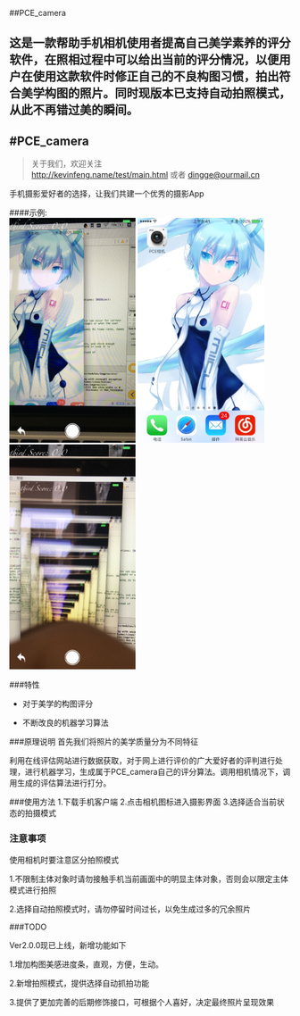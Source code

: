##PCE_camera

这是一款帮助手机相机使用者提高自己美学素养的评分软件，在照相过程中可以给出当前的评分情况，以便用户在使用这款软件时修正自己的不良构图习惯，拍出符合美学构图的照片。同时现版本已支持自动拍照模式，从此不再错过美的瞬间。
---
#PCE_camera
-------------

> 关于我们，欢迎关注  
  http://kevinfeng.name/test/main.html 或者 dingge@ourmail.cn

手机摄影爱好者的选择，让我们共建一个优秀的摄影App

####示例:  
<img src="https://github.com/framefreeze/DingGe/blob/raw/Document/项目图片1.jpg" height=403px weight=225> 
<img src="https://github.com/framefreeze/DingGe/blob/raw/Document/项目图片2.jpg" height=403px weight=225>
<img src="https://github.com/framefreeze/DingGe/blob/raw/Document/项目图片3.jpg" height=403px weight=225>


###特性
- 对于美学的构图评分

- 不断改良的机器学习算法

###原理说明
首先我们将照片的美学质量分为不同特征

利用在线评估网站进行数据获取，对于网上进行评价的广大爱好者的评判进行处理，进行机器学习，生成属于PCE_camera自己的评分算法。调用相机情况下，调用生成的评估算法进行打分。


###使用方法
1.下载手机客户端
2.点击相机图标进入摄影界面
3.选择适合当前状态的拍摄模式

### 注意事项
使用相机时要注意区分拍照模式

1.不限制主体对象时请勿接触手机当前画面中的明显主体对象，否则会以限定主体模式进行拍照

2.选择自动拍照模式时，请勿停留时间过长，以免生成过多的冗余照片

###TODO

Ver2.0.0现已上线，新增功能如下

1.增加构图美感进度条，直观，方便，生动。

2.新增拍照模式，提供选择自动抓拍功能

3.提供了更加完善的后期修饰接口，可根据个人喜好，决定最终照片呈现效果

